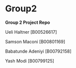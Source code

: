# Group2
**Group 2 Project Repo**	

Ueli Haltner      [B00526617]

Samson Maconi     [B00801169] 

Babatunde Adeniyi [B00792158]  

Yash Modi [B00799125]
